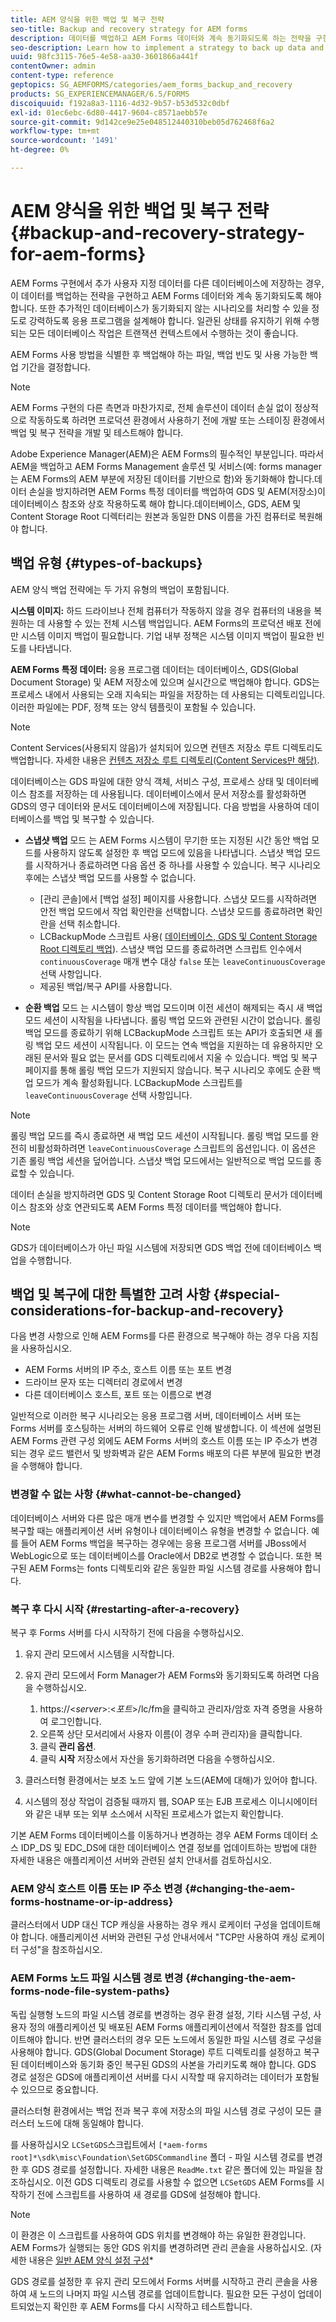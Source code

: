 ```yaml
---
title: AEM 양식을 위한 백업 및 복구 전략
seo-title: Backup and recovery strategy for AEM forms
description: 데이터를 백업하고 AEM Forms 데이터와 계속 동기화되도록 하는 전략을 구현하는 방법을 알아봅니다.
seo-description: Learn how to implement a strategy to back up data and ensuring that it remains in sync with the AEM forms data.
uuid: 98fc3115-76e5-4e58-aa30-3601866a441f
contentOwner: admin
content-type: reference
geptopics: SG_AEMFORMS/categories/aem_forms_backup_and_recovery
products: SG_EXPERIENCEMANAGER/6.5/FORMS
discoiquuid: f192a8a3-1116-4d32-9b57-b53d532c0dbf
exl-id: 01ec6ebc-6d80-4417-9604-c8571aebb57e
source-git-commit: 9d142ce9e25e048512440310beb05d762468f6a2
workflow-type: tm+mt
source-wordcount: '1491'
ht-degree: 0%

---
```


# AEM 양식을 위한 백업 및 복구 전략{#backup-and-recovery-strategy-for-aem-forms}

AEM Forms 구현에서 추가 사용자 지정 데이터를 다른 데이터베이스에 저장하는 경우, 이 데이터를 백업하는 전략을 구현하고 AEM Forms 데이터와 계속 동기화되도록 해야 합니다. 또한 추가적인 데이터베이스가 동기화되지 않는 시나리오를 처리할 수 있을 정도로 강력하도록 응용 프로그램을 설계해야 합니다. 일관된 상태를 유지하기 위해 수행되는 모든 데이터베이스 작업은 트랜잭션 컨텍스트에서 수행하는 것이 좋습니다.

AEM Forms 사용 방법을 식별한 후 백업해야 하는 파일, 백업 빈도 및 사용 가능한 백업 기간을 결정합니다.

>[!NOTE]
>
>AEM Forms 구현의 다른 측면과 마찬가지로, 전체 솔루션이 데이터 손실 없이 정상적으로 작동하도록 하려면 프로덕션 환경에서 사용하기 전에 개발 또는 스테이징 환경에서 백업 및 복구 전략을 개발 및 테스트해야 합니다.

Adobe Experience Manager(AEM)은 AEM Forms의 필수적인 부분입니다. 따라서 AEM을 백업하고 AEM Forms Management 솔루션 및 서비스(예: forms manager는 AEM Forms의 AEM 부분에 저장된 데이터를 기반으로 함)와 동기화해야 합니다.데이터 손실을 방지하려면 AEM Forms 특정 데이터를 백업하여 GDS 및 AEM(저장소)이 데이터베이스 참조와 상호 작용하도록 해야 합니다.데이터베이스, GDS, AEM 및 Content Storage Root 디렉터리는 원본과 동일한 DNS 이름을 가진 컴퓨터로 복원해야 합니다.

## 백업 유형 {#types-of-backups}

AEM 양식 백업 전략에는 두 가지 유형의 백업이 포함됩니다.

**시스템 이미지:** 하드 드라이브나 전체 컴퓨터가 작동하지 않을 경우 컴퓨터의 내용을 복원하는 데 사용할 수 있는 전체 시스템 백업입니다. AEM Forms의 프로덕션 배포 전에만 시스템 이미지 백업이 필요합니다. 기업 내부 정책은 시스템 이미지 백업이 필요한 빈도를 나타냅니다.

**AEM Forms 특정 데이터:** 응용 프로그램 데이터는 데이터베이스, GDS(Global Document Storage) 및 AEM 저장소에 있으며 실시간으로 백업해야 합니다. GDS는 프로세스 내에서 사용되는 오래 지속되는 파일을 저장하는 데 사용되는 디렉토리입니다. 이러한 파일에는 PDF, 정책 또는 양식 템플릿이 포함될 수 있습니다.

>[!NOTE]
>
>Content Services(사용되지 않음)가 설치되어 있으면 컨텐츠 저장소 루트 디렉토리도 백업합니다. 자세한 내용은 [컨텐츠 저장소 루트 디렉토리(Content Services만 해당)](/help/forms/using/admin-help/files-back-recover.md#content-storage-root-directory-content-services-only).

데이터베이스는 GDS 파일에 대한 양식 객체, 서비스 구성, 프로세스 상태 및 데이터베이스 참조를 저장하는 데 사용됩니다. 데이터베이스에서 문서 저장소를 활성화하면 GDS의 영구 데이터와 문서도 데이터베이스에 저장됩니다. 다음 방법을 사용하여 데이터베이스를 백업 및 복구할 수 있습니다.

* **스냅샷 백업** 모드 는 AEM Forms 시스템이 무기한 또는 지정된 시간 동안 백업 모드를 사용하지 않도록 설정한 후 백업 모드에 있음을 나타냅니다. 스냅샷 백업 모드를 시작하거나 종료하려면 다음 옵션 중 하나를 사용할 수 있습니다. 복구 시나리오 후에는 스냅샷 백업 모드를 사용할 수 없습니다.

   * [관리 콘솔]에서 [백업 설정] 페이지를 사용합니다. 스냅샷 모드를 시작하려면 안전 백업 모드에서 작업 확인란을 선택합니다. 스냅샷 모드를 종료하려면 확인란을 선택 취소합니다.
   * LCBackupMode 스크립트 사용( [데이터베이스, GDS 및 Content Storage Root 디렉토리 백업](/help/forms/using/admin-help/backing-aem-forms-data.md#back-up-the-database-gds-aem-repository-and-content-storage-root-directories)). 스냅샷 백업 모드를 종료하려면 스크립트 인수에서 `continuousCoverage` 매개 변수 대상 `false` 또는 `leaveContinuousCoverage` 선택 사항입니다.
   * 제공된 백업/복구 API를 사용합니다. <!-- Fix broken link(see AEM forms API Reference section on AEM Forms Help and Tutorials page).-->

* **순환 백업** 모드 는 시스템이 항상 백업 모드이며 이전 세션이 해제되는 즉시 새 백업 모드 세션이 시작됨을 나타냅니다. 롤링 백업 모드와 관련된 시간이 없습니다. 롤링 백업 모드를 종료하기 위해 LCBackupMode 스크립트 또는 API가 호출되면 새 롤링 백업 모드 세션이 시작됩니다. 이 모드는 연속 백업을 지원하는 데 유용하지만 오래된 문서와 필요 없는 문서를 GDS 디렉토리에서 지울 수 있습니다. 백업 및 복구 페이지를 통해 롤링 백업 모드가 지원되지 않습니다. 복구 시나리오 후에도 순환 백업 모드가 계속 활성화됩니다. LCBackupMode 스크립트를 `leaveContinuousCoverage` 선택 사항입니다.

>[!NOTE]
>
>롤링 백업 모드를 즉시 종료하면 새 백업 모드 세션이 시작됩니다. 롤링 백업 모드를 완전히 비활성화하려면 `leaveContinuousCoverage` 스크립트의 옵션입니다. 이 옵션은 기존 롤링 백업 세션을 덮어씁니다. 스냅샷 백업 모드에서는 일반적으로 백업 모드를 종료할 수 있습니다.

데이터 손실을 방지하려면 GDS 및 Content Storage Root 디렉토리 문서가 데이터베이스 참조와 상호 연관되도록 AEM Forms 특정 데이터를 백업해야 합니다.

>[!NOTE]
>
>GDS가 데이터베이스가 아닌 파일 시스템에 저장되면 GDS 백업 전에 데이터베이스 백업을 수행합니다.

## 백업 및 복구에 대한 특별한 고려 사항 {#special-considerations-for-backup-and-recovery}

다음 변경 사항으로 인해 AEM Forms를 다른 환경으로 복구해야 하는 경우 다음 지침을 사용하십시오.

* AEM Forms 서버의 IP 주소, 호스트 이름 또는 포트 변경
* 드라이브 문자 또는 디렉터리 경로에서 변경
* 다른 데이터베이스 호스트, 포트 또는 이름으로 변경

일반적으로 이러한 복구 시나리오는 응용 프로그램 서버, 데이터베이스 서버 또는 Forms 서버를 호스팅하는 서버의 하드웨어 오류로 인해 발생합니다. 이 섹션에 설명된 AEM Forms 관련 구성 외에도 AEM Forms 서버의 호스트 이름 또는 IP 주소가 변경되는 경우 로드 밸런서 및 방화벽과 같은 AEM Forms 배포의 다른 부분에 필요한 변경을 수행해야 합니다.

### 변경할 수 없는 사항 {#what-cannot-be-changed}

데이터베이스 서버와 다른 많은 매개 변수를 변경할 수 있지만 백업에서 AEM Forms를 복구할 때는 애플리케이션 서버 유형이나 데이터베이스 유형을 변경할 수 없습니다. 예를 들어 AEM Forms 백업을 복구하는 경우에는 응용 프로그램 서버를 JBoss에서 WebLogic으로 또는 데이터베이스를 Oracle에서 DB2로 변경할 수 없습니다. 또한 복구된 AEM Forms는 fonts 디렉토리와 같은 동일한 파일 시스템 경로를 사용해야 합니다.

### 복구 후 다시 시작 {#restarting-after-a-recovery}

복구 후 Forms 서버를 다시 시작하기 전에 다음을 수행하십시오.

1. 유지 관리 모드에서 시스템을 시작합니다.
1. 유지 관리 모드에서 Form Manager가 AEM Forms와 동기화되도록 하려면 다음을 수행하십시오.

   1. https://&lt;*server*>:&lt;*포트*>/lc/fm을 클릭하고 관리자/암호 자격 증명을 사용하여 로그인합니다.
   1. 오른쪽 상단 모서리에서 사용자 이름(이 경우 수퍼 관리자)을 클릭합니다.
   1. 클릭 **관리 옵션**.
   1. 클릭 **시작** 저장소에서 자산을 동기화하려면 다음을 수행하십시오.

1. 클러스터형 환경에서는 보조 노드 앞에 기본 노드(AEM에 대해)가 있어야 합니다.
1. 시스템의 정상 작업이 검증될 때까지 웹, SOAP 또는 EJB 프로세스 이니시에이터와 같은 내부 또는 외부 소스에서 시작된 프로세스가 없는지 확인합니다.

기본 AEM Forms 데이터베이스를 이동하거나 변경하는 경우 AEM Forms 데이터 소스 IDP_DS 및 EDC_DS에 대한 데이터베이스 연결 정보를 업데이트하는 방법에 대한 자세한 내용은 애플리케이션 서버와 관련된 설치 안내서를 검토하십시오.

### AEM 양식 호스트 이름 또는 IP 주소 변경 {#changing-the-aem-forms-hostname-or-ip-address}

클러스터에서 UDP 대신 TCP 캐싱을 사용하는 경우 캐시 로케이터 구성을 업데이트해야 합니다. 애플리케이션 서버와 관련된 구성 안내서에서 &quot;TCP만 사용하여 캐싱 로케이터 구성&quot;을 참조하십시오.

### AEM Forms 노드 파일 시스템 경로 변경 {#changing-the-aem-forms-node-file-system-paths}

독립 실행형 노드의 파일 시스템 경로를 변경하는 경우 환경 설정, 기타 시스템 구성, 사용자 정의 애플리케이션 및 배포된 AEM Forms 애플리케이션에서 적절한 참조를 업데이트해야 합니다. 반면 클러스터의 경우 모든 노드에서 동일한 파일 시스템 경로 구성을 사용해야 합니다. GDS(Global Document Storage) 루트 디렉토리를 설정하고 복구된 데이터베이스와 동기화 중인 복구된 GDS의 사본을 가리키도록 해야 합니다. GDS 경로 설정은 GDS에 애플리케이션 서버를 다시 시작할 때 유지하려는 데이터가 포함될 수 있으므로 중요합니다.

클러스터형 환경에서는 백업 전과 복구 후에 저장소의 파일 시스템 경로 구성이 모든 클러스터 노드에 대해 동일해야 합니다.

를 사용하십시오 `LCSetGDS`스크립트에서 `[*aem-forms root]*\sdk\misc\Foundation\SetGDSCommandline` 폴더 - 파일 시스템 경로를 변경한 후 GDS 경로를 설정합니다. 자세한 내용은 `ReadMe.txt` 같은 폴더에 있는 파일을 참조하십시오. 이전 GDS 디렉토리 경로를 사용할 수 없으면 `LCSetGDS` AEM Forms를 시작하기 전에 스크립트를 사용하여 새 경로를 GDS에 설정해야 합니다.

>[!NOTE]
>
>이 환경은 이 스크립트를 사용하여 GDS 위치를 변경해야 하는 유일한 환경입니다. AEM Forms가 실행되는 동안 GDS 위치를 변경하려면 관리 콘솔을 사용하십시오. (자세한 내용은 [일반 AEM 양식 설정 구성](/help/forms/using/admin-help/configure-general-aem-forms-settings.md#configure-general-aem-forms-settings)*

GDS 경로를 설정한 후 유지 관리 모드에서 Forms 서버를 시작하고 관리 콘솔을 사용하여 새 노드의 나머지 파일 시스템 경로를 업데이트합니다. 필요한 모든 구성이 업데이트되었는지 확인한 후 AEM Forms를 다시 시작하고 테스트합니다.
